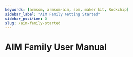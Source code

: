 ```yaml
--- 
keywords: [armsom, armsom-aim, som, maker kit, Rockchip]
sidebar_label: "AIM Family Getting Started"
sidebar_position: 3
slug: /aim-family-started
---
```

# AIM Family User Manual 